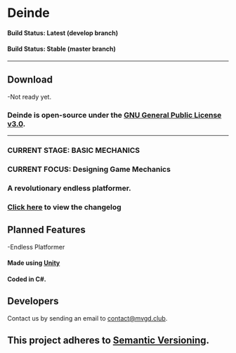 # Deinde
#### Build Status: Latest (develop branch)


#### Build Status: Stable (master branch)

___
## **Download** 
-Not ready yet.

### Deinde is open-source under the [GNU General Public License v3.0](http://www.gnu.org/licenses/gpl-3.0.en.html).
___
### **CURRENT STAGE: BASIC MECHANICS**
### **CURRENT FOCUS: Designing Game Mechanics**

### A revolutionary endless platformer.

### [Click here](https://github.com/2TBS/Deinde/blob/master/CHANGELOG.md) to view the changelog

## Planned Features
  -Endless Platformer
  
#### Made using [Unity](https://unity3d.com)

#### Coded in C\#.

## Developers
 
Contact us by sending an email to [contact@mvgd.club](mailto:contact@mvgd.club).

## This project adheres to [Semantic Versioning](semver.org).
